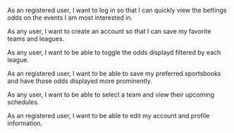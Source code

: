 As an registered user, I want to log in so that I can quickly view the bettings odds on the events I am most interested in.

As any user, I want to create an account so that I can save my favorite teams and leagues.

As any user, I want to be able to toggle the odds displayd filtered by each league.

As an registered user, I want to be able to save my preferred sportsbooks and have those odds displayed more prominently.

As any user, I want to be able to select a team and view their upcoming schedules.

As an registered user, I want to be able to edit my account and profile information. 